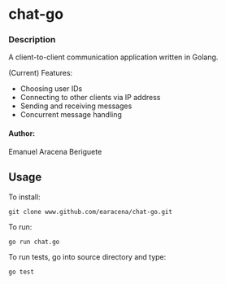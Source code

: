 # chat-go

### Description
A client-to-client communication application written in Golang.


(Current) Features:
* Choosing user IDs
* Connecting to other clients via IP address
* Sending and receiving messages
* Concurrent message handling

#### Author: 
Emanuel Aracena Beriguete

## Usage
To install:

``` git clone www.github.com/earacena/chat-go.git ```

To run:

``` go run chat.go ```

To run tests, go into source directory and type:

``` go test ```
